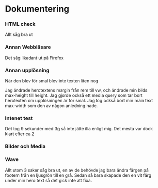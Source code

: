 # Dokumentering

### HTML check
Allt såg bra ut

### Annan Webbläsare
Det såg likadant ut på Firefox

### Annan upplösning
När den blev för smal blev inte texten liten nog

Jag ändrade herotextens margin från rem till vw, och ändrade min bilds max-height till height. Jag gjorde också ett media query som tar bort herotexten om upplösningen är för smal. Jag tog också bort min main text max-width som den av någon anledning hade.

### Intenet test
Det tog 9 sekunder med 3g så inte jätte illa enligt mig. Det mesta var dock klart efter ca 2

### Bilder och Media


### Wave
Allt utom 3 saker såg bra ut, en av de behövde jag bara ändra färgen på footern från en ljusgrön till en grå. Sedan så bara skapade den en vit färg under min hero text så det gick inte att fixa.